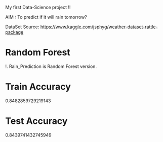 My first Data-Science project !!

AIM : To predict if it will rain tomorrow?

DataSet Source: https://www.kaggle.com/jsphyg/weather-dataset-rattle-package

# Random Forest

!. Rain_Prediction is Random Forest version. 

# Train Accuracy
0.8482859729219143

# Test Accuracy
0.8439741432745949
